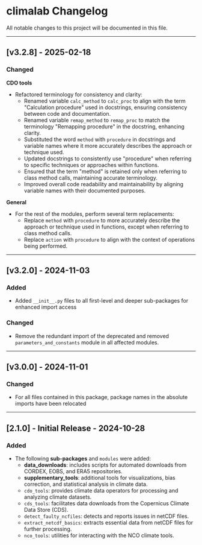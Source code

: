 # climalab Changelog

All notable changes to this project will be documented in this file.

---

## [v3.2.8] - 2025-02-18

### Changed

**CDO tools**

- Refactored terminology for consistency and clarity:
  - Renamed variable `calc_method` to `calc_proc` to align with the term "Calculation procedure" used in docstrings, ensuring consistency between code and documentation.
  - Renamed variable `remap_method` to `remap_proc` to match the terminology "Remapping procedure" in the docstring, enhancing clarity.
  - Substituted the word `method` with `procedure` in docstrings and variable names where it more accurately describes the approach or technique used.
  - Updated docstrings to consistently use "procedure" when referring to specific techniques or approaches within functions.
  - Ensured that the term "method" is retained only when referring to class method calls, maintaining accurate terminology.
  - Improved overall code readability and maintainability by aligning variable names with their documented purposes.

**General**
- For the rest of the modules, perform several term replacements:
  - Replace `method` with `procedure` to more accurately describe the approach or technique used in functions, except when referring to class method calls.
  - Replace `action` with `procedure` to align with the context of operations being performed.

---

## [v3.2.0] - 2024-11-03

### Added

- Added `__init__.py` files to all first-level and deeper sub-packages for enhanced import access

### Changed

- Remove the redundant import of the deprecated and removed `parameters_and_constants` module in all affected modules.

---

## [v3.0.0] - 2024-11-01

### Changed
- For all files contained in this package, package names in the absolute imports have been relocated

---

## [2.1.0] - Initial Release - 2024-10-28

### Added
- The following **sub-packages** and `modules` were added:
	- **data_downloads**: includes scripts for automated downloads from CORDEX, EOBS, and ERA5 repositories.
	- **supplementary_tools**: additional tools for visualizations, bias correction, and statistical analysis in climate data.
	- `cdo_tools`: provides climate data operators for processing and analyzing climate datasets.
	- `cds_tools`: facilitates data downloads from the Copernicus Climate Data Store (CDS).
	- `detect_faulty_ncfiles`: detects and reports issues in netCDF files.
	- `extract_netcdf_basics`: extracts essential data from netCDF files for further processing.
	- `nco_tools`: utilities for interacting with the NCO climate tools.
